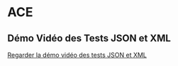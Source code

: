 # ACE
## Démo Vidéo des Tests JSON et XML

[Regarder la démo vidéo des tests JSON et XML](https://drive.google.com/file/d/1b-L0HD1jsnETqtLfaSiLSSd275CW5WRH/view?usp=sharing)


